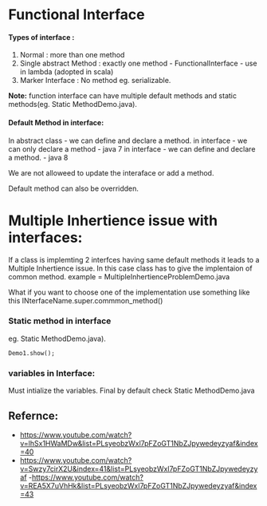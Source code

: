 # Functional Interface


#### Types of interface :

1. Normal : more than one method
2. Single abstract Method  :  exactly one method - FunctionalInterface - use in   lambda (adopted in scala) 
3. Marker Interface :  No method eg. serializable.


**Note:** function interface can have multiple default methods and static methods(eg. Static MethodDemo.java).


#### Default Method in interface: 

In abstract class -  we can define and declare a method.
in interface -  we can only declare a method - java 7
in interface -  we can define and declare a method. - java 8

We are not alloweed to update the interaface  or add a method.

Default method can also be overridden.


# Multiple Inhertience issue with interfaces:

If a class  is implemting 2 interfces having same default methods it leads to a Multiple Inhertience issue.
In this case class has to give the implentaion of common method. example =  MultipleInhertienceProblemDemo.java


What if you want to choose one of the implementation
use something like this  INterfaceName.super.commmon_method()


### Static  method in interface 

eg. Static MethodDemo.java).
```
Demo1.show();
```

### variables in Interface:

 Must intialize the variables.
 Final by default check Static MethodDemo.java

## Refernce:

- https://www.youtube.com/watch?v=lhSx1HWaMDw&list=PLsyeobzWxl7pFZoGT1NbZJpywedeyzyaf&index=40
- https://www.youtube.com/watch?v=Swzy7cirX2U&index=41&list=PLsyeobzWxl7pFZoGT1NbZJpywedeyzyaf
-https://www.youtube.com/watch?v=REA5X7uVhHk&list=PLsyeobzWxl7pFZoGT1NbZJpywedeyzyaf&index=43
